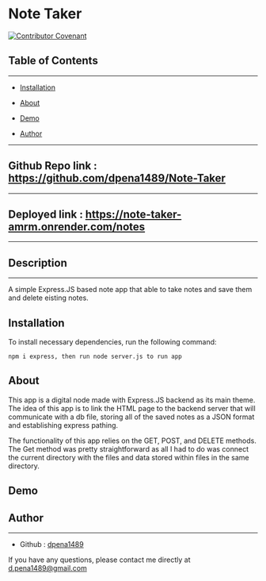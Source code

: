 
# Note Taker

[![Contributor Covenant](https://img.shields.io/badge/Contributor%20Covenant-v2.0%20adopted-ff69b4.svg)](code_of_conduct.md) 

## Table of Contents 
------

* [Installation](#installation)

* [About](#about)

* [Demo](#demo)

* [Author](#author)

------
## Github Repo link : https://github.com/dpena1489/Note-Taker

------

## Deployed link : https://note-taker-amrm.onrender.com/notes
------

## Description
------

A simple Express.JS based note app that able to take notes and save them and delete eisting notes. 

## Installation

To install necessary dependencies, run the following command:

```
npm i express, then run node server.js to run app

```


## About

This app is a  digital node made with Express.JS backend as its main theme. The idea of this app is to link the HTML page to the backend server that will communicate with a db file, storing all of the saved notes as a JSON format and establishing express pathing.

The functionality of this app relies on the GET, POST, and DELETE methods. The Get method was pretty straightforward as all I had to do was connect the current directory with the files and data stored within files in the same directory.




## Demo



## Author
------



* Github : [dpena1489](https://github.com/dpena1489)

If you have any questions, please contact me directly at d.pena1489@gmail.com